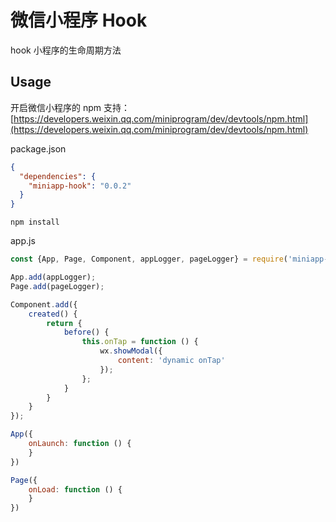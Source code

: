 # 微信小程序 Hook

hook 小程序的生命周期方法


## Usage

开启微信小程序的 npm 支持：
[https://developers.weixin.qq.com/miniprogram/dev/devtools/npm.html](https://developers.weixin.qq.com/miniprogram/dev/devtools/npm.html)

package.json

```json
{
  "dependencies": {
    "miniapp-hook": "0.0.2"
  }
}

```

    npm install

app.js

```javascript
const {App, Page, Component, appLogger, pageLogger} = require('miniapp-hook');

App.add(appLogger);
Page.add(pageLogger);

Component.add({
    created() {
        return {
            before() {
                this.onTap = function () {
                    wx.showModal({
                        content: 'dynamic onTap'
                    });
                };
            }
        }
    }
});

App({
    onLaunch: function () {
    }
})

Page({
    onLoad: function () {
    }
})
```